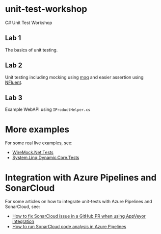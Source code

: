 # unit-test-workshop
C# Unit Test Workshop

## Lab 1
The basics of unit testing.

## Lab 2
Unit testing including mocking using [moq](https://github.com/moq/moq4) and easier assertion using [NFluent](https://github.com/tpierrain/NFluent).

## Lab 3
Example WebAPI using `IProductHelper.cs`

# More examples
For some real live examples, see:
- [WireMock.Net.Tests](https://github.com/WireMock-Net/WireMock.Net/tree/master/test/WireMock.Net.Tests)
- [System.Linq.Dynamic.Core.Tests](https://github.com/StefH/System.Linq.Dynamic.Core/tree/master/test/System.Linq.Dynamic.Core.Tests)

# Integration with Azure Pipelines and SonarCloud
For some articles on how to integrate unit-tests with Azure Pipelines and SonarCloud, see:
- [How to fix SonarCloud issue in a GitHub PR when using AppVeyor integration](https://medium.com/@stef.heyenrath/how-to-fix-sonarcloud-issue-in-a-github-pr-when-using-appveyor-integration-8909b49406b4)
- [How to run SonarCloud code analysis in Azure Pipelines](https://medium.com/@stef.heyenrath/azurepipelines-with-sonarcloud-1091f9756dac)